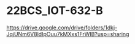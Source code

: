 # 22BCS_IOT-632-B
https://drive.google.com/drive/folders/1dkj-JqjUNm6V8ldIpOuu7kMXxs1FrWIB?usp=sharing
